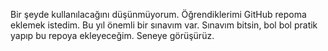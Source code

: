 Bir şeyde kullanılacağını düşünmüyorum. Öğrendiklerimi GitHub repoma eklemek istedim. Bu yıl önemli bir sınavım var. Sınavım bitsin, bol bol pratik yapıp bu repoya ekleyeceğim. Seneye görüşürüz.
